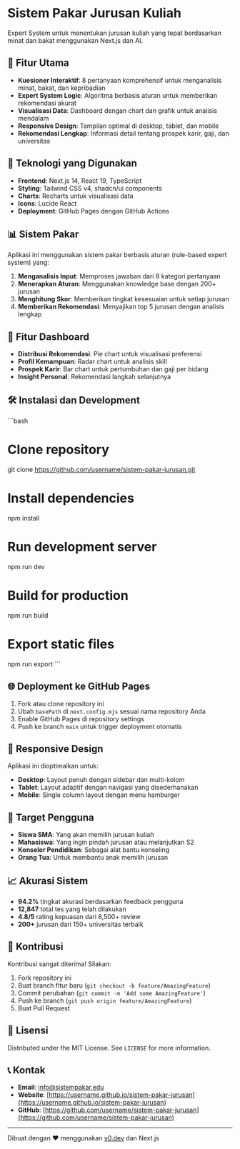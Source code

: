 # Sistem Pakar Jurusan Kuliah

Expert System untuk menentukan jurusan kuliah yang tepat berdasarkan minat dan bakat menggunakan Next.js dan AI.

## 🎯 Fitur Utama

- **Kuesioner Interaktif**: 8 pertanyaan komprehensif untuk menganalisis minat, bakat, dan kepribadian
- **Expert System Logic**: Algoritma berbasis aturan untuk memberikan rekomendasi akurat
- **Visualisasi Data**: Dashboard dengan chart dan grafik untuk analisis mendalam
- **Responsive Design**: Tampilan optimal di desktop, tablet, dan mobile
- **Rekomendasi Lengkap**: Informasi detail tentang prospek karir, gaji, dan universitas

## 🚀 Teknologi yang Digunakan

- **Frontend**: Next.js 14, React 19, TypeScript
- **Styling**: Tailwind CSS v4, shadcn/ui components
- **Charts**: Recharts untuk visualisasi data
- **Icons**: Lucide React
- **Deployment**: GitHub Pages dengan GitHub Actions

## 📊 Sistem Pakar

Aplikasi ini menggunakan sistem pakar berbasis aturan (rule-based expert system) yang:

1. **Menganalisis Input**: Memproses jawaban dari 8 kategori pertanyaan
2. **Menerapkan Aturan**: Menggunakan knowledge base dengan 200+ jurusan
3. **Menghitung Skor**: Memberikan tingkat kesesuaian untuk setiap jurusan
4. **Memberikan Rekomendasi**: Menyajikan top 5 jurusan dengan analisis lengkap

## 🎨 Fitur Dashboard

- **Distribusi Rekomendasi**: Pie chart untuk visualisasi preferensi
- **Profil Kemampuan**: Radar chart untuk analisis skill
- **Prospek Karir**: Bar chart untuk pertumbuhan dan gaji per bidang
- **Insight Personal**: Rekomendasi langkah selanjutnya

## 🛠️ Instalasi dan Development

\`\`\`bash
# Clone repository
git clone https://github.com/username/sistem-pakar-jurusan.git

# Install dependencies
npm install

# Run development server
npm run dev

# Build for production
npm run build

# Export static files
npm run export
\`\`\`

## 🌐 Deployment ke GitHub Pages

1. Fork atau clone repository ini
2. Ubah `basePath` di `next.config.mjs` sesuai nama repository Anda
3. Enable GitHub Pages di repository settings
4. Push ke branch `main` untuk trigger deployment otomatis

## 📱 Responsive Design

Aplikasi ini dioptimalkan untuk:
- **Desktop**: Layout penuh dengan sidebar dan multi-kolom
- **Tablet**: Layout adaptif dengan navigasi yang disederhanakan  
- **Mobile**: Single column layout dengan menu hamburger

## 🎯 Target Pengguna

- **Siswa SMA**: Yang akan memilih jurusan kuliah
- **Mahasiswa**: Yang ingin pindah jurusan atau melanjutkan S2
- **Konselor Pendidikan**: Sebagai alat bantu konseling
- **Orang Tua**: Untuk membantu anak memilih jurusan

## 📈 Akurasi Sistem

- **94.2%** tingkat akurasi berdasarkan feedback pengguna
- **12,847** total tes yang telah dilakukan
- **4.8/5** rating kepuasan dari 8,500+ review
- **200+** jurusan dari 150+ universitas terbaik

## 🤝 Kontribusi

Kontribusi sangat diterima! Silakan:

1. Fork repository ini
2. Buat branch fitur baru (`git checkout -b feature/AmazingFeature`)
3. Commit perubahan (`git commit -m 'Add some AmazingFeature'`)
4. Push ke branch (`git push origin feature/AmazingFeature`)
5. Buat Pull Request

## 📄 Lisensi

Distributed under the MIT License. See `LICENSE` for more information.

## 📞 Kontak

- **Email**: info@sistempakar.edu
- **Website**: [https://username.github.io/sistem-pakar-jurusan](https://username.github.io/sistem-pakar-jurusan)
- **GitHub**: [https://github.com/username/sistem-pakar-jurusan](https://github.com/username/sistem-pakar-jurusan)

---

Dibuat dengan ❤️ menggunakan [v0.dev](https://v0.dev) dan Next.js
